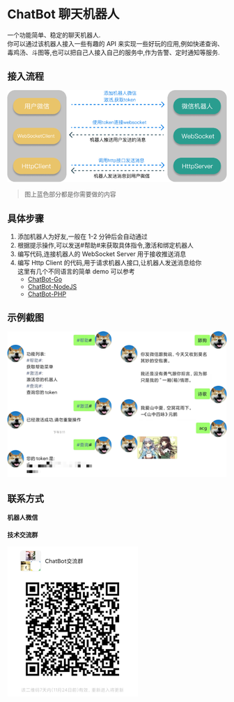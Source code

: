 # ChatBot 聊天机器人

一个功能简单、稳定的聊天机器人.  
你可以通过该机器人接入一些有趣的 API 来实现一些好玩的应用,例如快递查询、毒鸡汤、斗图等,也可以把自己人接入自己的服务中,作为告警、定时通知等服务.

## 接入流程

![流程图](./images/flow.png)

> 图上蓝色部分都是你需要做的内容

## 具体步骤

1. 添加机器人为好友,一般在 1-2 分钟后会自动通过
2. 根据提示操作,可以发送#帮助#来获取具体指令,激活和绑定机器人
3. 编写代码,连接机器人的 WebSocket Server 用于接收推送消息
4. 编写 Http Client 的代码,用于请求机器人接口,让机器人发送消息给你  
   这里有几个不同语言的简单 demo 可以参考
    - [ChatBot-Go]()
    - [ChatBot-NodeJS]()
    - [ChatBot-PHP]()

## 示例截图

![demo](./images/demo.png)

## 联系方式

#### 机器人微信

#### 技术交流群

![qrcode_group](./images/qrcode_group.png)
